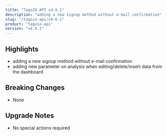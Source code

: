 ```yaml
---
title: "TagoIO API v4.6.1"
description: "adding a new signup method without e-mail confirmation"
slug: "/tagoio-api/v4-6-1"
product: "tagoio-api"
version: "v4.6.1"
---
```


## Highlights

- adding a new signup method without e-mail confirmation
- adding new parameter on analysis when editing/delete/insert data from the dashboard

## Breaking Changes

- None

## Upgrade Notes

- No special actions required
